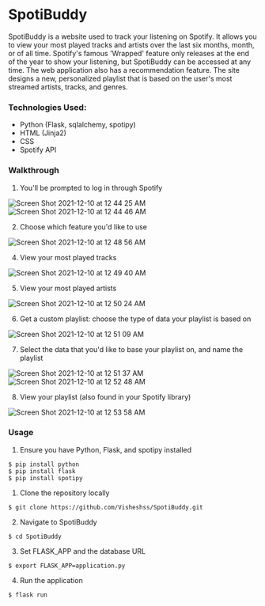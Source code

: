 # **SpotiBuddy**

SpotiBuddy is a website used to track your listening on Spotify. It allows you to view your most played tracks and artists over the last six months, month, or of all time. 
Spotify's famous 'Wrapped' feature only releases at the end of the year to show your listening, but SpotiBuddy can be accessed at any time. The web application also has a recommendation feature.
The site designs a new, personalized playlist that is based on the user's most streamed artists, tracks, and genres.

### **Technologies Used:**
- Python (Flask, sqlalchemy, spotipy)
- HTML (Jinja2)
- CSS
- Spotify API

### **Walkthrough**

1. You'll be prompted to log in through Spotify

![Screen Shot 2021-12-10 at 12 44 25 AM](https://user-images.githubusercontent.com/52982928/145523417-1fd313e1-95c7-4565-859d-6eb464905b8b.png)
![Screen Shot 2021-12-10 at 12 44 46 AM](https://user-images.githubusercontent.com/52982928/145523452-0ff944c9-0b40-4f42-addc-a9b7a830f128.png)

2. Choose which feature you'd like to use

![Screen Shot 2021-12-10 at 12 48 56 AM](https://user-images.githubusercontent.com/52982928/145523854-57c0281f-1cc0-406d-91ad-7a9621f91b87.png)

4. View your most played tracks

![Screen Shot 2021-12-10 at 12 49 40 AM](https://user-images.githubusercontent.com/52982928/145523920-9006bcf2-f2c3-4162-9abe-e5798c2363c2.png)

5. View your most played artists

![Screen Shot 2021-12-10 at 12 50 24 AM](https://user-images.githubusercontent.com/52982928/145524004-b39d522b-ae46-4951-8d1f-8bb3bf38a335.png)

6. Get a custom playlist: choose the type of data your playlist is based on

![Screen Shot 2021-12-10 at 12 51 09 AM](https://user-images.githubusercontent.com/52982928/145524072-df3c0160-2bb0-4df5-8da6-ce458483927a.png)

7. Select the data that you'd like to base your playlist on, and name the playlist

![Screen Shot 2021-12-10 at 12 51 37 AM](https://user-images.githubusercontent.com/52982928/145524134-84e4b920-71e7-418e-a98b-b6e09211af04.png)
![Screen Shot 2021-12-10 at 12 52 48 AM](https://user-images.githubusercontent.com/52982928/145524272-33c64105-ace2-47eb-a5ed-b0793e597d1d.png)

8. View your playlist (also found in your Spotify library)

![Screen Shot 2021-12-10 at 12 53 58 AM](https://user-images.githubusercontent.com/52982928/145524394-b589949a-e9b2-4eff-96b3-3e52d483bab5.png)


### **Usage**
1. Ensure you have Python, Flask, and spotipy installed
```
$ pip install python
$ pip install flask
$ pip install spotipy
```
1. Clone the repository locally
```
$ git clone https://github.com/Visheshss/SpotiBuddy.git
```
2. Navigate to SpotiBuddy
```
$ cd SpotiBuddy
```
3. Set FLASK_APP and the database URL
```
$ export FLASK_APP=application.py
```
4. Run the application
```
$ flask run
```
